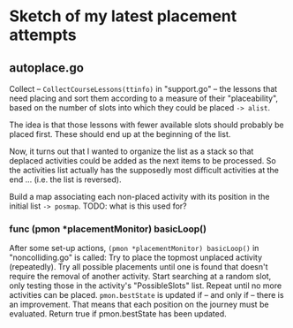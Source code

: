 # Sketch of my latest placement attempts

## autoplace.go

Collect – `CollectCourseLessons(ttinfo)` in "support.go" – the lessons that need placing and sort them according to a measure of their "placeability", based on the number of slots into which they could be placed `-> alist`.

The idea is that those lessons with fewer available slots should probably be placed first. These should end up at the beginning of the list.

Now, it turns out that I wanted to organize the list as a stack so that deplaced activities could be added as the next items to be processed. So the activities list actually has the supposedly most difficult activities at the end ... (i.e. the list is reversed).

Build a map associating each non-placed activity with its position in the initial list `-> posmap`. TODO: what is this used for?

### func (pmon *placementMonitor) basicLoop()

After some set-up actions, `(pmon *placementMonitor) basicLoop()` in "noncolliding.go" is called:
Try to place the topmost unplaced activity (repeatedly).
Try all possible placements until one is found that doesn't require the removal of another activity. Start searching at a random slot, only testing those in the activity's "PossibleSlots" list.
Repeat until no more activities can be placed. `pmon.bestState` is updated if – and only if – there is an improvement. That means that each position on the journey must be evaluated.
Return true if pmon.bestState has been updated.
